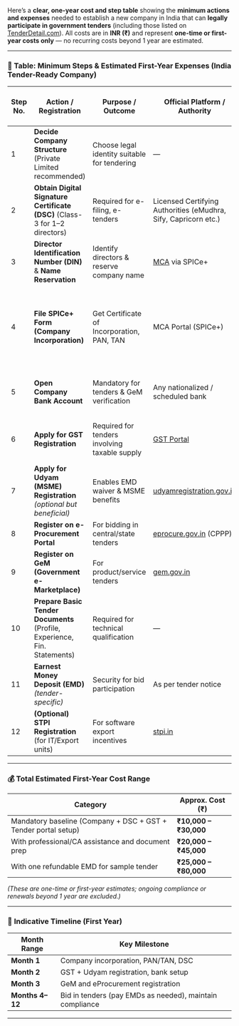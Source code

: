 Here’s a **clear, one-year cost and step table** showing the **minimum actions and expenses** needed to establish a new company in India that can **legally participate in government tenders** (including those listed on [TenderDetail.com](https://www.tenderdetail.com/)).
All costs are in **INR (₹)** and represent **one-time or first-year costs only** — no recurring costs beyond 1 year are estimated.

---

### 🧾 Table: Minimum Steps & Estimated First-Year Expenses (India Tender-Ready Company)

| **Step No.** | **Action / Registration**                                                  | **Purpose / Outcome**                         | **Official Platform / Authority**                               | **Estimated Govt / Service Cost (₹)**                                                   | **Typical Time Required** | **Remarks / Notes**                            |
| ------------ | -------------------------------------------------------------------------- | --------------------------------------------- | --------------------------------------------------------------- | --------------------------------------------------------------------------------------- | ------------------------- | ---------------------------------------------- |
| 1            | **Decide Company Structure** (Private Limited recommended)                 | Choose legal identity suitable for tendering  | —                                                               | —                                                                                       | 1 day                     | Pvt. Ltd. gives better credibility for tenders |
| 2            | **Obtain Digital Signature Certificate (DSC)** (Class-3 for 1–2 directors) | Required for e-filing, e-tenders              | Licensed Certifying Authorities (eMudhra, Sify, Capricorn etc.) | ₹1,500 – ₹5,000 per DSC                                                                 | 1–2 days                  | Mandatory for MCA filing & all tender portals  |
| 3            | **Director Identification Number (DIN)** & **Name Reservation**            | Identify directors & reserve company name     | [MCA](https://www.mca.gov.in) via SPICe+                        | Included in incorporation fee                                                           | 1–2 days                  | Usually auto-processed with SPICe+             |
| 4            | **File SPICe+ Form (Company Incorporation)**                               | Get Certificate of Incorporation, PAN, TAN    | MCA Portal (SPICe+)                                             | Govt fees & stamp duty ₹1,000 – ₹5,000<br>CA/CS assistance (optional): ₹8,000 – ₹20,000 | 3–7 days                  | One-stop online incorporation                  |
| 5            | **Open Company Bank Account**                                              | Mandatory for tenders & GeM verification      | Any nationalized / scheduled bank                               | Nil (initial deposit as per bank policy)                                                | 1–3 days                  | Keep cancelled cheque ready for portal KYC     |
| 6            | **Apply for GST Registration**                                             | Required for tenders involving taxable supply | [GST Portal](https://www.gst.gov.in/)                           | Govt fee: Nil<br>(CA service optional ₹1,000 – ₹3,000)                                  | 3–5 days                  | Most tenders require GSTIN                     |
| 7            | **Apply for Udyam (MSME) Registration** *(optional but beneficial)*        | Enables EMD waiver & MSME benefits            | [udyamregistration.gov.in](https://udyamregistration.gov.in)    | Free                                                                                    | 1 day                     | Not mandatory but useful                       |
| 8            | **Register on e-Procurement Portal**                                       | For bidding in central/state tenders          | [eprocure.gov.in](https://eprocure.gov.in) (CPPP)               | Free                                                                                    | 1 day                     | Upload COI, PAN, GST, DSC                      |
| 9            | **Register on GeM (Government e-Marketplace)**                             | For product/service tenders                   | [gem.gov.in](https://gem.gov.in)                                | Free                                                                                    | 1–3 days                  | Company verification via PAN/GST               |
| 10           | **Prepare Basic Tender Documents** (Profile, Experience, Fin. Statements)  | Required for technical qualification          | —                                                               | Document preparation cost (printing / CA audit): ₹2,000 – ₹5,000                        | 5–10 days                 | Keep digital & signed copies ready             |
| 11           | **Earnest Money Deposit (EMD)** *(tender-specific)*                        | Security for bid participation                | As per tender notice                                            | ₹5,000 – ₹50,000 typical (refundable)                                                   | Per tender                | MSME can get exemption for many tenders        |
| 12           | **(Optional) STPI Registration** (for IT/Export units)                     | For software export incentives                | [stpi.in](https://stpi.in)                                      | ₹1,000 – ₹5,000                                                                         | 1–2 weeks                 | Only for software/IT exports — not mandatory   |

---

### 💰 **Total Estimated First-Year Cost Range**

| **Category**                                                   | **Approx. Cost (₹)**  |
| -------------------------------------------------------------- | --------------------- |
| Mandatory baseline (Company + DSC + GST + Tender portal setup) | **₹10,000 – ₹30,000** |
| With professional/CA assistance and document prep              | **₹20,000 – ₹45,000** |
| With one refundable EMD for sample tender                      | **₹25,000 – ₹80,000** |

*(These are one-time or first-year estimates; ongoing compliance or renewals beyond 1 year are excluded.)*

---

### 📅 **Indicative Timeline (First Year)**

| **Month Range** | **Key Milestone**                                        |
| --------------- | -------------------------------------------------------- |
| **Month 1**     | Company incorporation, PAN/TAN, DSC                      |
| **Month 2**     | GST + Udyam registration, bank setup                     |
| **Month 3**     | GeM and eProcurement registration                        |
| **Months 4–12** | Bid in tenders (pay EMDs as needed), maintain compliance |

---
